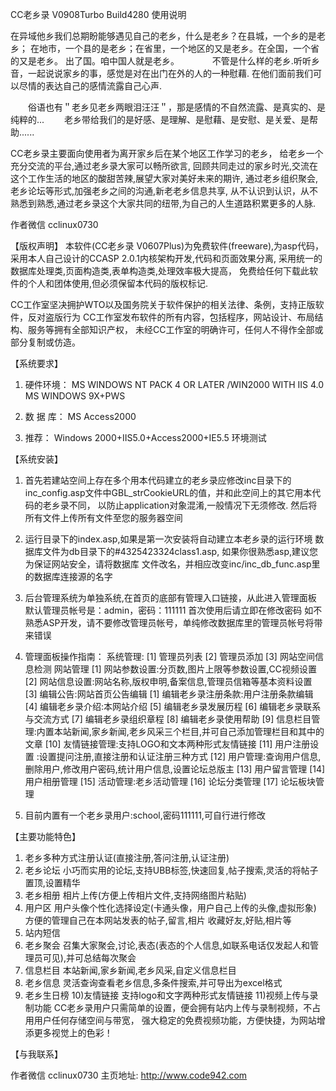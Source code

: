  CC老乡录 V0908Turbo Build4280 使用说明 

  在异域他乡我们总期盼能够遇见自己的老乡，什么是老乡？在县城，一个乡的是老乡；
  在地市，一个县的是老乡；在省里，一个地区的又是老乡。在全国，一个省的又是老乡。
  出了国。咱中国人就是老乡。　　
　　不管是什么样的老乡.听听乡音，一起说说家乡的事，感觉是对在出门在外的人的一种慰藉.
在他们面前我们可以尽情的表达自己的感情流露自己心声.

　　俗语也有＂老乡见老乡两眼泪汪汪＂，那是感情的不自然流露、是真实的、是纯粹的...
　　老乡带给我们的是好感、是理解、是慰藉、是安慰、是关爱、是帮助......

  CC老乡录主要面向使用者为离开家乡后在某个地区工作学习的老乡，
  给老乡一个充分交流的平台,通过老乡录大家可以畅所欲言,
  回顾共同走过的家乡时光,交流在这个工作生活的地区的酸甜苦辣,展望大家对美好未来的期许,
  通过老乡组织聚会,老乡论坛等形式,加强老乡之间的沟通,新老老乡信息共享,
  从不认识到认识，从不熟悉到熟悉,通过老乡录这个大家共同的纽带,为自己的人生道路积累更多的人脉.


作者微信 cclinux0730
	                 
【版权声明】
  本软件(CC老乡录 V0607Plus)为免费软件(freeware),为asp代码，
  采用本人自己设计的CCASP 2.0.1内核架构开发,代码和页面效果分离,
  采用统一的数据库处理类,页面构造类,表单构造类,处理效率极大提高，
  免费给任何下载此软件的个人和团体使用,但必须保留本代码的版权标记.

  CC工作室坚决拥护WTO以及国务院关于软件保护的相关法律、条例，支持正版软件，反对盗版行为
  CC工作室发布软件的所有内容，包括程序，网站设计、布局结构、服务等拥有全部知识产权，
  未经CC工作室的明确许可，任何人不得作全部或部分复制或仿造。 

【系统要求】

  1) 硬件环境：
     MS WINDOWS NT PACK 4 OR LATER /WIN2000 WITH IIS 4.0  
     MS WINDOWS 9X+PWS

  2) 数 据 库：
     MS Access2000

  3) 推荐：
     Windows 2000+IIS5.0+Access2000+IE5.5 环境测试

【系统安装】

  1) 首先若建站空间上存在多个用本代码建立的老乡录应修改inc目录下的
     inc_config.asp文件中GBL_strCookieURL的值，并和此空间上的其它用本代码的老乡录不同，
     以防止application对象混淆,一般情况下无须修改.
     然后将所有文件上传所有文件至您的服务器空间

  2) 运行目录下的index.asp,如果是第一次安装将自动建立本老乡录的运行环境
     数据库文件为db目录下的#4325423324class1.asp,
     如果你很熟悉asp,建议您为保证网站安全，请将数据库
     文件改名，并相应改变inc/inc_db_func.asp里的数据库连接源的名字

  3) 后台管理系统为单独系统,在首页的底部有管理入口链接，从此进入管理面板
     默认管理员帐号是：admin，密码：111111
     首次使用后请立即在修改密码
     如不熟悉ASP开发，请不要修改管理员帐号，单纯修改数据库里的管理员帐号将带来错误

  4) 管理面板操作指南：
     系统管理:
       [1] 管理员列表
       [2] 管理员添加
       [3] 网站空间信息检测
     网站管理
       [1] 网站参数设置:分页数,图片上限等参数设置,CC视频设置
       [2] 网站信息设置:网站名称,版权申明,备案信息,管理员信箱等基本资料设置
       [3] 编辑公告:网站首页公告编辑
       [1] 编辑老乡录注册条款:用户注册条款编辑
       [4] 编辑老乡录介绍:本网站介绍
       [5] 编辑老乡录发展历程 
       [6] 编辑老乡录联系与交流方式 
       [7] 编辑老乡录组织章程
       [8] 编辑老乡录使用帮助
       [9] 信息栏目管理:内置本站新闻,家乡新闻,老乡风采三个栏目,并可自己添加管理栏目和其中的文章
       [10] 友情链接管理:支持LOGO和文本两种形式友情链接
       [11] 用户注册设置 :设置提问注册,直接注册和认证注册三种方式
       [12] 用户管理:查询用户信息,删除用户,修改用户密码,统计用户信息,设置论坛总版主
       [13] 用户留言管理
       [14] 用户相册管理
       [15] 活动管理:老乡活动管理
       [16] 论坛分类管理
       [17] 论坛板块管理


  5) 目前内置有一个老乡录用户:school,密码111111,可自行进行修改

【主要功能特色】
  1) 老乡多种方式注册认证(直接注册,答问注册,认证注册)
  2) 老乡论坛
     小巧而实用的论坛,支持UBB标签,快速回复,帖子搜索,灵活的将帖子置顶,设置精华
  3) 老乡相册
     相片上传(方便上传相片文件,支持网络图片粘贴)
  4) 用户区
     用户头像个性化选择设定(卡通头像，用户自己上传的头像,虚拟形象)
     方便的管理自己在本网站发表的帖子,留言,相片
     收藏好友,好贴,相片等
  5) 站内短信
  6) 老乡聚会
     召集大家聚会,讨论,表态(表态的个人信息,如联系电话仅发起人和管理员可见),并可总结每次聚会
  7) 信息栏目
     本站新闻,家乡新闻,老乡风采,自定义信息栏目
  8) 老乡信息
     灵活查询查看老乡信息,多条件搜索,并可导出为excel格式
  9) 老乡生日榜
  10)友情链接
     支持logo和文字两种形式友情链接
  11)视频上传与录制功能  				  CC老乡录用户只需简单的设置，便会拥有站内上传与录制视频，不占用用户任何存储空间与带宽，
	强大稳定的免费视频功能，方便快捷，为网站增添更多视觉上的色彩！
   

【与我联系】

作者微信 cclinux0730
  主页地址: http://www.code942.com 

